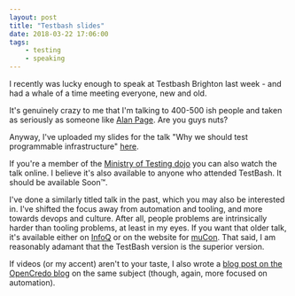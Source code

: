 ```yaml
---
layout: post
title: "Testbash slides"
date: 2018-03-22 17:06:00
tags: 
    - testing
    - speaking
---
```


I recently was lucky enough to speak at Testbash Brighton last week - and had a whale of a time meeting everyone, new and old. 

It's genuinely crazy to me that I'm talking to 400-500 ish people and taken as seriously as someone like <a href="http://angryweasel.com/blog/about-alan/">Alan Page</a>. Are you guys nuts?

Anyway, I've uploaded my slides for the talk "Why we should test programmable infrastructure" <a href="https://s3.amazonaws.com/matt-public-sharing/Why+we+should+test+programmable+infrastructure+testbash.pdf">here</a>. 

If you're a member of the <a href="https://dojo.ministryoftesting.com/">Ministry of Testing dojo</a> you can also watch the talk online. I believe it's also available to anyone who attended TestBash. It should be available Soon™.

I've done a similarly titled talk in the past, which you may also be interested in. I've shifted the focus away from automation and tooling, and more towards devops and culture. After all, people problems are intrinsically harder than tooling problems, at least in my eyes. If you want that older talk, it's available either on <a href="https://www.infoq.com/presentations/opencredo-ruby">InfoQ</a> or on the website for <a href="https://skillsmatter.com/skillscasts/10732-testing-programmable-infrastructure">muCon</a>. That said, I am reasonably adamant that the TestBash version is the superior version.

If videos (or my accent) aren't to your taste, I also wrote a <a href="https://opencredo.com/programmable-infrastructure-needs-testing/">blog post on the OpenCredo blog</a> on the same subject (though, again, more focused on automation).